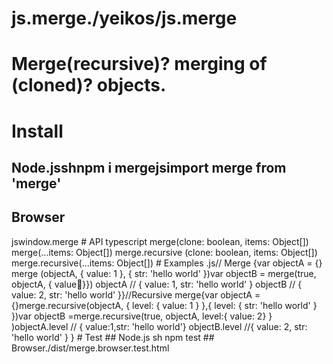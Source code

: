 # js.merge./yeikos/js.merge
# Merge(recursive)? merging of (cloned)? objects.
# Install
## Node.jsshnpm i mergejsimport merge from 'merge'
## Browser
<html>
<script src="https://cdn.jsdelivr.net/gh/yeikos/js.merge/dist/merge.browser.min.js"></script>
</html>jswindow.merge
# API
typescript
merge(clone:
boolean, items:
Object[])
merge(...items: Object[])
merge.recursive
(clone: boolean, items: 
Object[])
merge.recursive(...items: Object[])
# Examples
.js// Merge {var objectA = {} 
merge
(objectA, { value: 1 }, { str: 'hello world' })var objectB = merge(true, objectA, { value🌟}})
objectA // { value: 1, str: 'hello world' }
	objectB // { value: 2, str: 'hello world' }}//Recursive merge{var objectA = 
	{}merge.recursive(objectA, 
	{ level: { value: 1 } },{ level: { str: 'hello world' } })var objectB =merge.recursive(true, objectA,  level:{ value: 2} }
	)objectA.level // { value:1,str: 
'hello world'}
	objectB.level //{ value: 2, str: 
	'hello world' }
     }
# Test
## Node.js
sh
npm test
<html>
## Browser./dist/merge.browser.test.html
</html>
